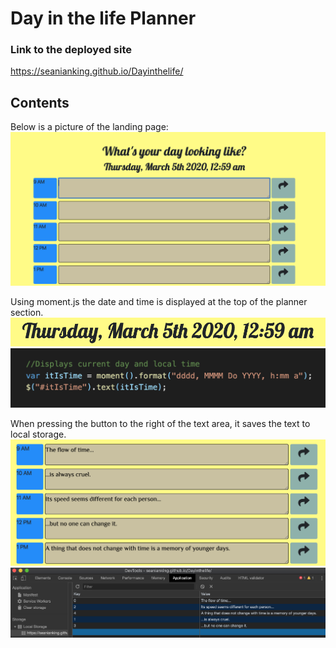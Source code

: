 # Day in the life Planner

### Link to the deployed site

https://seanianking.github.io/Dayinthelife/

## Contents

Below is a picture of the landing page:
![Image of landing page](assets/images/plannerLanding.png)

Using moment.js the date and time is displayed at the top of the planner section.
![Image of date and time banner](assets/images/plannerTimeDisplay.png)
![Image of JQuery code](assets/images/momentJS.png)

When pressing the button to the right of the text area, it saves the text to local storage.
![Image of main page text](assets/images/localStorage1.png)
![Image of text in localStorage](assets/images/localStorage2.png)
